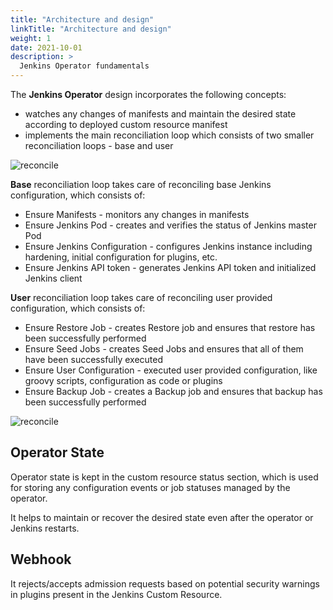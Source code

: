 ```yaml
---
title: "Architecture and design"
linkTitle: "Architecture and design"
weight: 1
date: 2021-10-01
description: >
  Jenkins Operator fundamentals
---
```


The **Jenkins Operator** design incorporates the following concepts:

- watches any changes of manifests and maintain the desired state according to deployed custom resource manifest
- implements the main reconciliation loop which consists of two smaller reconciliation loops - base and user 

![reconcile](/kubernetes-operator/img/reconcile.png)

**Base** reconciliation loop takes care of reconciling base Jenkins configuration, which consists of:

- Ensure Manifests - monitors any changes in manifests 
- Ensure Jenkins Pod - creates and verifies the status of Jenkins master Pod
- Ensure Jenkins Configuration - configures Jenkins instance including hardening, initial configuration for plugins, etc.
- Ensure Jenkins API token - generates Jenkins API token and initialized Jenkins client

**User** reconciliation loop takes care of reconciling user provided configuration, which consists of:

- Ensure Restore Job - creates Restore job and ensures that restore has been successfully performed  
- Ensure Seed Jobs - creates Seed Jobs and ensures that all of them have been successfully executed
- Ensure User Configuration - executed user provided configuration, like groovy scripts, configuration as code or plugins
- Ensure Backup Job -  creates a Backup job and ensures that backup has been successfully performed

![reconcile](/kubernetes-operator/img/phases.png)

## Operator State

Operator state is kept in the custom resource status section, which is used for storing any configuration events or job statuses managed by the operator.

It helps to maintain or recover the desired state even after the operator or Jenkins restarts.

## Webhook 

It rejects/accepts admission requests based on potential security warnings in plugins present in the Jenkins Custom Resource. 
